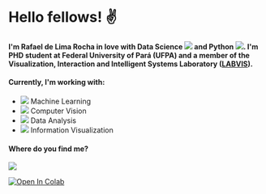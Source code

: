# Hello fellows! :v:

#### I'm Rafael de Lima Rocha in love with Data Science <Image src=icons/data_science.png> and Python <Image src=icons/python.png>. I'm PHD student at Federal University of Pará (UFPA) and a member of the Visualization, Interaction and Intelligent Systems Laboratory ([LABVIS](http://labvis.ufpa.br/)).

#### Currently, I'm working with:

* <Image src=icons/machine_learning.png> Machine Learning
* <Image src=icons/computer_vision.png> Computer Vision
* <Image src=icons/data_analysis.png> Data Analysis
* <Image src=icons/information_visualization.png> Information Visualization

#### Where do you find me?
[<img src="https://img.shields.io/badge/LinkedIn-0077B5?style=for-the-badge&logo=linkedin&logoColor=white" />](https://www.linkedin.com/in/rlrocha/)
<!-- ![image](https://img.shields.io/badge/LinkedIn-0077B5?style=for-the-badge&logo=linkedin&logoColor=white") -->

<!-- Exemplo para adicionar autor no Github
[<img src="https://img.shields.io/badge/author-rlrocha-orange?style=flat-square"/>](https://github.com/rlrocha) -->

[![Open In Colab](https://colab.research.google.com/assets/colab-badge.svg)](https://colab.research.google.com/drive/1Lm6lFR8w1MgHgxzJ_KIFvyCM7XVocC01?usp=sharing)
